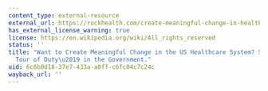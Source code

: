 ```yaml
---
content_type: external-resource
external_url: https://rockhealth.com/create-meaningful-change-in-healthcare-serve-a-tour-of-duty-in-government/
has_external_license_warning: true
license: https://en.wikipedia.org/wiki/All_rights_reserved
status: ''
title: "Want to Create Meaningful Change in the US Healthcare System? Serve a \u2018\
  Tour of Duty\u2019 in the Government."
uid: 6c6b0d18-37e7-433a-a8ff-c6fc04c7c24c
wayback_url: ''
---
```

